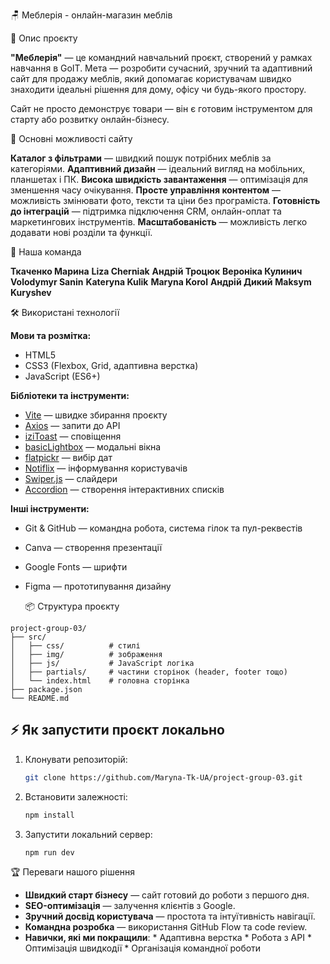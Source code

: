
 🪑 Меблерія - онлайн-магазин меблів

 📌 Опис проєкту

**"Меблерія"** — це командний навчальний проєкт, створений у рамках навчання в GoIT.
Мета — розробити сучасний, зручний та адаптивний сайт для продажу меблів, який допомагає користувачам швидко знаходити ідеальні рішення для дому, офісу чи будь-якого простору.

Сайт не просто демонструє товари — він є готовим інструментом для старту або розвитку онлайн-бізнесу.



  🚀 Основні можливості сайту

 **Каталог з фільтрами** — швидкий пошук потрібних меблів за категоріями.
 **Адаптивний дизайн** — ідеальний вигляд на мобільних, планшетах і ПК.
 **Висока швидкість завантаження** — оптимізація для зменшення часу очікування.
 **Просте управління контентом** — можливість змінювати фото, тексти та ціни без програміста.
 **Готовність до інтеграцій** — підтримка підключення CRM, онлайн-оплат та маркетингових інструментів.
 **Масштабованість** — можливість легко додавати нові розділи та функції.



  👥 Наша команда

  **Ткаченко Марина**
  **Liza Cherniak**
  **Андрій Троцюк**
  **Вероніка Кулинич**
  **Volodymyr Sanin**
  **Kateryna Kulik**
  **Maryna Korol**
  **Андрій Дикий**
  **Maksym Kuryshev**



  🛠 Використані технології

**Мови та розмітка:**

* HTML5
* CSS3 (Flexbox, Grid, адаптивна верстка)
* JavaScript (ES6+)

**Бібліотеки та інструменти:**

* [Vite](https://vitejs.dev/) — швидке збирання проєкту
* [Axios](https://axios-http.com/) — запити до API
* [iziToast](https://izitoast.marcelodolce.com/) — сповіщення
* [basicLightbox](https://basiclightbox.electerious.com/) — модальні вікна
* [flatpickr](https://flatpickr.js.org/) — вибір дат
* [Notiflix](https://notiflix.github.io/) — інформування користувачів
* [Swiper.js](https://swiperjs.com/) — слайдери
* [Accordion](https://www.npmjs.com/package/accordion-js) — створення інтерактивних списків

**Інші інструменти:**

* Git & GitHub — командна робота, система гілок та пул-реквестів
* Canva — створення презентації
* Google Fonts — шрифти
* Figma — прототипування дизайну



  📦 Структура проєкту

```
project-group-03/
├── src/
│   ├── css/          # стилі
│   ├── img/          # зображення
│   ├── js/           # JavaScript логіка
│   ├── partials/     # частини сторінок (header, footer тощо)
│   └── index.html    # головна сторінка
├── package.json
└── README.md
```



## ⚡ Як запустити проєкт локально

1. Клонувати репозиторій:

   ```bash
   git clone https://github.com/Maryna-Tk-UA/project-group-03.git
   ```
2. Встановити залежності:

   ```bash
   npm install
   ```
3. Запустити локальний сервер:

   ```bash
   npm run dev
   ```



  🏆 Переваги нашого рішення

* **Швидкий старт бізнесу** — сайт готовий до роботи з першого дня.
* **SEO-оптимізація** — залучення клієнтів з Google.
* **Зручний досвід користувача** — простота та інтуїтивність навігації.
* **Командна розробка** — використання GitHub Flow та code review.
* **Навички, які ми покращили**:
         * Адаптивна верстка
         * Робота з API
         * Оптимізація швидкодії
         * Організація командної роботи


